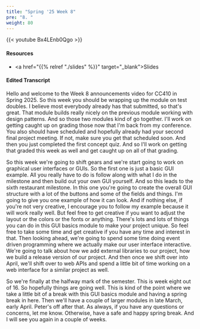 ```yaml
---
title: "Spring '25 Week 8"
pre: "8. "
weight: 80
---
```


{{< youtube Bx4LEnb0Qgo >}}

#### Resources

* <a href="{{% relref "./slides" %}}" target="_blank">Slides</a>

#### Edited Transcript

Hello and welcome to the Week 8 announcements video for CC410 in Spring 2025. So this week you should be wrapping up the module on test doubles. I believe most everybody already has that submitted, so that's great. That module builds really nicely on the previous module working with design patterns. And so those two modules kind of go together. I'll work on getting caught up on grading those now that I'm back from my conference. You also should have scheduled and hopefully already had your second final project meeting. If not, make sure you get that scheduled soon. And then you just completed the first concept quiz. And so I'll work on getting that graded this week as well and get caught up on all of that grading. 

So this week we're going to shift gears and we're start going to work on graphical user interfaces or GUIs. So the first one is just a basic GUI example. All you really have to do is follow along with what I do in the milestone and then build out your own GUI yourself. And so this leads to the sixth restaurant milestone. In this one you're going to create the overall GUI structure with a lot of the buttons and some of the fields and things. I'm going to give you one example of how it can look. And if nothing else, if you're not very creative, I encourage you to follow my example because it will work really well. But feel free to get creative if you want to adjust the layout or the colors or the fonts or anything. There's lots and lots of things you can do in this GUI basics module to make your project unique. So feel free to take some time and get creative if you have any time and interest in that. Then looking ahead, we're going to spend some time doing event driven programming where we actually make our user interface interactive. We're going to talk about how we add external libraries to our project, how we build a release version of our project. And then once we shift over into April, we'll shift over to web APIs and spend a little bit of time working on a web interface for a similar project as well. 

So we're finally at the halfway mark of the semester. This is week eight out of 16. So hopefully things are going well. This is kind of the point where we take a little bit of a break with this GUI basics module and having a spring break in here. Then we'll have a couple of larger modules in late March, early April. Peter's off after that. As always, if you have any questions or concerns, let me know. Otherwise, have a safe and happy spring break. And I will see you again in a couple of weeks. 
